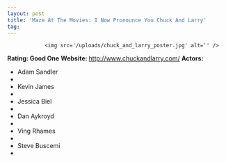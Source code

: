 ```yaml
---
layout: post
title: 'Maze At The Movies: I Now Pronounce You Chuck And Larry'
tag: 
---
```



                <img src='/uploads/chuck_and_larry_poster.jpg' alt='' />
<p><strong>Rating: Good One</strong>
<strong>Website: </strong><a href="http://www.chuckandlarry.com/"><a href="http://www.chuckandlarry.com/">http://www.chuckandlarry.com/</a></a>
<strong>Actors:</strong></p>
<ul>
<li>Adam Sandler<li>
<li>Kevin James<li>
<li>Jessica Biel<li>
<li>Dan Aykroyd<li>
<li>Ving Rhames<li>
<li>Steve Buscemi<li>
</ul>
            
